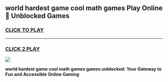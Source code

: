 
## world hardest game cool math games Play Online 👋 Unblocked Games
<h3>
<a href="https://news.freeplayer.one?title=world_hardest_game_cool_math_games&ref=17CMG">CLICK TO PLAY</a></h3>
<hr>

<h3>
<a href="https://news.freeplayer.one?title=world_hardest_game_cool_math_games&ref=17CMG">CLICK 2 PLAY</a>
  
</h3>

<a href="https://news.freeplayer.one?title=world_hardest_game_cool_math_games&ref=17CMG/"><img src="https://clearcache.store/games.png"></a>


**world hardest game cool math games games unblocked: Your Gateway to Fun and Accessible Online Gaming**
